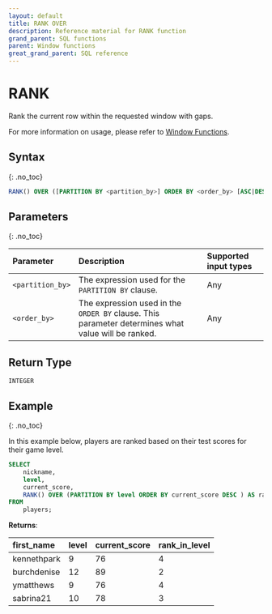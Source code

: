 ```yaml
---
layout: default
title: RANK OVER
description: Reference material for RANK function
grand_parent: SQL functions
parent: Window functions
great_grand_parent: SQL reference
---
```


# RANK

Rank the current row within the requested window with gaps.

For more information on usage, please refer to [Window Functions](./index.md).

## Syntax
{: .no_toc}

```sql
RANK() OVER ([PARTITION BY <partition_by>] ORDER BY <order_by> [ASC|DESC] )
```

## Parameters 
{: .no_toc}

| Parameter | Description                                      |Supported input types | 
| :--------- | :------------------------------------------------ | :------------| 
| `<partition_by>`   | The expression used for the `PARTITION BY` clause.                                                 | Any |
| `<order_by>`   | The expression used in the `ORDER BY` clause. This parameter determines what value will be ranked. | Any |

## Return Type
`INTEGER`

## Example
{: .no_toc}

In this example below, players are ranked based on their test scores for their game level.

```sql
SELECT
	nickname,
	level,
	current_score,
	RANK() OVER (PARTITION BY level ORDER BY current_score DESC ) AS rank_in_level
FROM
	players;
```

**Returns**:

| first_name | level | current_score | rank_in_level |
|:-----------|:------------|:-----------|:--------------|
| kennethpark      |           9 |         76 |             4 |
| burchdenise      |          12 |         89 |             2 |
| ymatthews       |          9 |         76 |             4 |
| sabrina21    |          10 |         78 |             3 |

